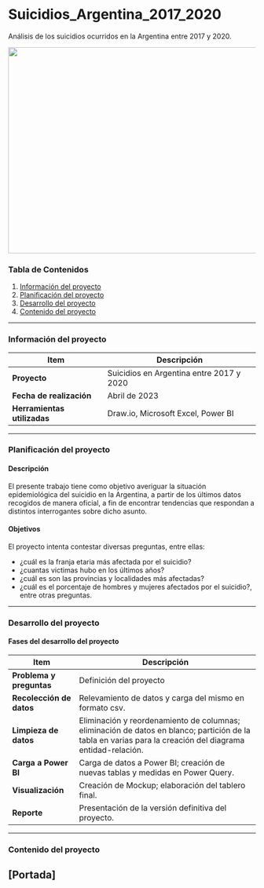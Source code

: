 # Suicidios_Argentina_2017_2020
Análisis de los suicidios ocurridos en la Argentina entre 2017 y 2020.

<p align="center">
  <img width="770" height="420" src="https://media.istockphoto.com/id/583795284/es/foto/argentina-clavada-en-el-mapa-con-bandera.jpg?s=612x612&w=0&k=20&c=yePKV1Jz8AW6kWSeCQafXnUw7qH4cgV71gvUDpP1kMQ=">
</p>

### Tabla de Contenidos
1. [Información del proyecto](#informacion-del-proyecto)
2. [Planificación del proyecto](#planificacion-del-proyecto)
3. [Desarrollo del proyecto](#desarrollo-del-proyecto)
4. [Contenido del proyecto](#contenido-del-proyecto)

---
### Información del proyecto

| Item                  | Descripción                                |
|-----------------------|--------------------------------------------|
| **Proyecto**          | Suicidios en Argentina entre 2017 y 2020                                                                |
| **Fecha de realización**   |    Abril de 2023                                                      |
| **Herramientas utilizadas** | Draw.io, Microsoft Excel, Power BI                                       |

---

### Planificación del proyecto

#### Descripción

El presente trabajo tiene como objetivo averiguar la situación epidemiológica del suicidio en la Argentina, a partir de los últimos datos recogidos de manera oficial, a fin 
de encontrar tendencias que respondan a distintos interrogantes sobre dicho asunto.

#### Objetivos

El proyecto intenta contestar diversas preguntas, entre ellas:
- ¿cuál es la franja etaria más afectada por el suicidio?
- ¿cuantas victimas hubo en los últimos años?
- ¿cuál es son las provincias y localidades más afectadas?
- ¿cuál es el porcentaje de hombres y mujeres afectados por el suicidio?, entre otras preguntas.

---

### Desarrollo del proyecto

#### Fases del desarrollo del proyecto

| **Item**              | **Descripción**                           |
|--------------------------|-------------------------------------------|
| **Problema y preguntas**              | Definición del proyecto |
| **Recolección de datos** | Relevamiento de datos y carga del mismo en formato csv. |
| **Limpieza de datos** | Eliminación y reordenamiento de columnas; eliminación de datos en blanco; partición de la tabla en varias para la creación del diagrama entidad-relación.|
| **Carga a Power BI**      | Carga de datos a Power BI; creación de nuevas tablas y medidas en Power Query. |
| **Visualización** | Creación de Mockup; elaboración del tablero final. |
| **Reporte** | Presentación de la versión definitiva del proyecto. |

---

### Contenido del proyecto

[Portada]
---
